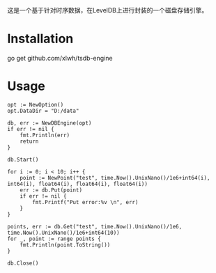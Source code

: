 这是一个基于针对时序数据，在LevelDB上进行封装的一个磁盘存储引擎。

# Installation
go get github.com/xlwh/tsdb-engine

# Usage
	opt := NewOption()
	opt.DataDir = "D:/data"

	db, err := NewDBEngine(opt)
	if err != nil {
		fmt.Println(err)
		return
	}

	db.Start()

	for i := 0; i < 10; i++ {
		point := NewPoint("test", time.Now().UnixNano()/1e6+int64(i), int64(i), float64(i), float64(i), float64(i))
		err := db.Put(point)
		if err != nil {
			fmt.Printf("Put error:%v \n", err)
		}
	}

	points, err := db.Get("test", time.Now().UnixNano()/1e6, time.Now().UnixNano()/1e6+int64(10))
	for _, point := range points {
		fmt.Println(point.ToString())
	}

	db.Close()
